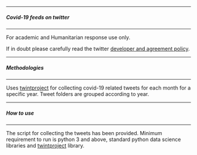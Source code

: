 
---------------------------------------
##### Covid-19 feeds  on twitter
-------------------------------------

For academic and Humanitarian response use only. 

If in doubt please  carefully read the twitter [developer and agreement policy](https://developer.twitter.com/en/developer-terms/agreement-and-policy).


---------------------------------------
##### Methodologies
-------------------------------------
Uses [twintproject](https://github.com/twintproject/twint) for collecting covid-19 related tweets for each month for a 
specific year. Tweet folders are grouped according to year.


---------------------------------------
##### How to use
-------------------------------------
The script for collecting the tweets has been provided. Minimum requirement to run is python 3 and above, standard python data science libraries and [twintproject](https://github.com/twintproject/twint) library.

